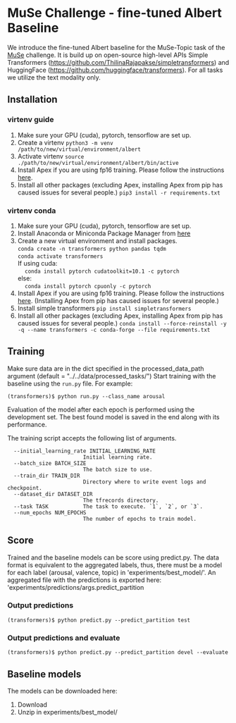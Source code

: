 # MuSe Challenge - fine-tuned Albert Baseline

We introduce the fine-tuned Albert baseline for the MuSe-Topic task of the [MuSe](https://www.muse-challenge.org/) challenge. 
It is build up on open-source high-level APIs Simple Transformers (https://github.com/ThilinaRajapakse/simpletransformers) and HuggingFace (https://github.com/huggingface/transformers). For all tasks we utilize the text modality only.


## Installation

### virtenv guide
1. Make sure your GPU (cuda), pytorch, tensorflow are set up. 
2. Create a virtenv 
`python3 -m venv /path/to/new/virtual/environment/albert`
3. Activate virtenv
`source ./path/to/new/virtual/environment/albert/bin/active`
3. Install Apex if you are using fp16 training. Please follow the instructions [here](https://github.com/NVIDIA/apex). 
4. Install all other packages (excluding Apex, installing Apex from pip has caused issues for several people.)
`pip3 install -r requirements.txt`

### virtenv conda
1. Make sure your GPU (cuda), pytorch, tensorflow are set up. 
2. Install Anaconda or Miniconda Package Manager from [here](https://www.anaconda.com/distribution/)
3. Create a new virtual environment and install packages.  
`conda create -n transformers python pandas tqdm`  
`conda activate transformers`  
If using cuda:  
&nbsp;&nbsp;&nbsp;&nbsp;`conda install pytorch cudatoolkit=10.1 -c pytorch`  
else:  
&nbsp;&nbsp;&nbsp;&nbsp;`conda install pytorch cpuonly -c pytorch`  
3. Install Apex if you are using fp16 training. Please follow the instructions [here](https://github.com/NVIDIA/apex). (Installing Apex from pip has caused issues for several people.)
4. Install simple transformers
`pip install simpletransformers` 
5. Install all other packages (excluding Apex, installing Apex from pip has caused issues for several people.)
`conda install --force-reinstall -y -q --name transformers -c conda-forge --file requirements.txt` 


## Training
Make sure data are in the dict specified in the processed_data_path argument (default = "../../data/processed_tasks/")
Start training with the baseline using the `run.py` file. For example:

```console
(transformers)$ python run.py --class_name arousal
```
Evaluation of the model after each epoch is performed using the development set. The best found model is saved in the end along with its performance.

The training script accepts the following list of arguments.

```
  --initial_learning_rate INITIAL_LEARNING_RATE
                        Initial learning rate.
  --batch_size BATCH_SIZE
                        The batch size to use.
  --train_dir TRAIN_DIR
                        Directory where to write event logs and checkpoint.
  --dataset_dir DATASET_DIR
                        The tfrecords directory.
  --task TASK           The task to execute. `1`, `2`, or `3`.
  --num_epochs NUM_EPOCHS
                        The number of epochs to train model.
```

## Score
Trained and the baseline models can be score using predict.py. The data format is equivalent to the aggregated labels, thus, there must be a model for each label (arousal, valence, topic) in 'experiments/best_model/'. An aggregated file with the predictions is exported here: 'experiments/predictions/args.predict_partition

### Output predictions
```console
(transformers)$ python predict.py --predict_partition test
```

### Output predictions and evaluate
```console
(transformers)$ python predict.py --predict_partition devel --evaluate
```

## Baseline models
The models can be downloaded here:

1. Download
2. Unzip in experiments/best_model/



